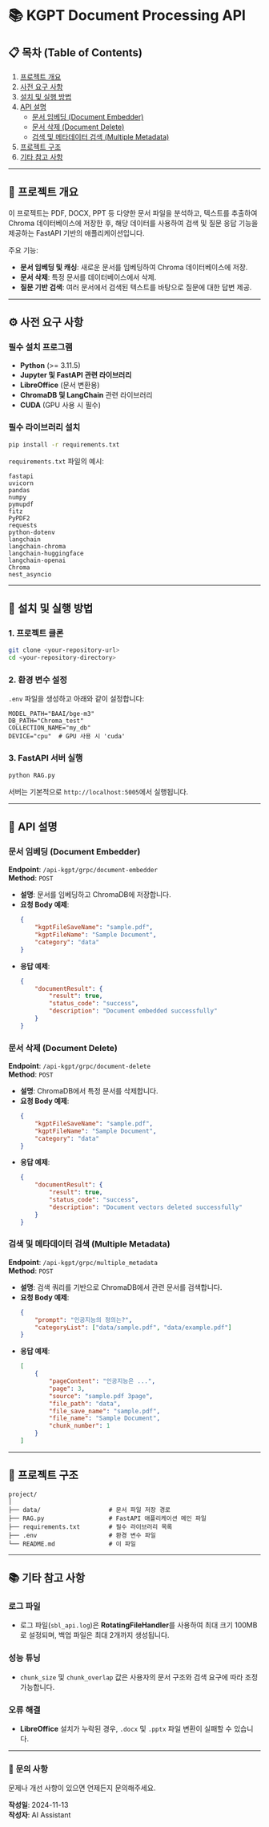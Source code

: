 
# 📚 **KGPT Document Processing API** 

## 📋 **목차 (Table of Contents)**
1. [프로젝트 개요](#프로젝트-개요)
2. [사전 요구 사항](#사전-요구-사항)
3. [설치 및 실행 방법](#설치-및-실행-방법)
4. [API 설명](#api-설명)
   - [문서 임베딩 (Document Embedder)](#문서-임베딩-document-embedder)
   - [문서 삭제 (Document Delete)](#문서-삭제-document-delete)
   - [검색 및 메타데이터 검색 (Multiple Metadata)](#검색-및-메타데이터-검색-multiple-metadata)
5. [프로젝트 구조](#프로젝트-구조)
6. [기타 참고 사항](#기타-참고-사항)

---

## 📌 **프로젝트 개요**

이 프로젝트는 PDF, DOCX, PPT 등 다양한 문서 파일을 분석하고, 텍스트를 추출하여 Chroma 데이터베이스에 저장한 후, 해당 데이터를 사용하여 검색 및 질문 응답 기능을 제공하는 FastAPI 기반의 애플리케이션입니다. 

주요 기능:
- **문서 임베딩 및 캐싱**: 새로운 문서를 임베딩하여 Chroma 데이터베이스에 저장.
- **문서 삭제**: 특정 문서를 데이터베이스에서 삭제.
- **질문 기반 검색**: 여러 문서에서 검색된 텍스트를 바탕으로 질문에 대한 답변 제공.

---

## ⚙️ **사전 요구 사항**

### 필수 설치 프로그램
- **Python** (>= 3.11.5)
- **Jupyter 및 FastAPI 관련 라이브러리**
- **LibreOffice** (문서 변환용)
- **ChromaDB 및 LangChain** 관련 라이브러리
- **CUDA** (GPU 사용 시 필수)

### 필수 라이브러리 설치
```bash
pip install -r requirements.txt
```

`requirements.txt` 파일의 예시:
```
fastapi
uvicorn
pandas
numpy
pymupdf
fitz
PyPDF2
requests
python-dotenv
langchain
langchain-chroma
langchain-huggingface
langchain-openai
Chroma
nest_asyncio
```

---

## 🚀 **설치 및 실행 방법**

### 1. **프로젝트 클론**
```bash
git clone <your-repository-url>
cd <your-repository-directory>
```

### 2. **환경 변수 설정**
`.env` 파일을 생성하고 아래와 같이 설정합니다:
```
MODEL_PATH="BAAI/bge-m3"
DB_PATH="Chroma_test"
COLLECTION_NAME="my_db"
DEVICE="cpu"  # GPU 사용 시 'cuda'
```

### 3. **FastAPI 서버 실행**
```bash
python RAG.py
```
서버는 기본적으로 `http://localhost:5005`에서 실행됩니다.

---

## 📌 **API 설명**

### **문서 임베딩 (Document Embedder)**

**Endpoint**: `/api-kgpt/grpc/document-embedder`  
**Method**: `POST`

- **설명**: 문서를 임베딩하고 ChromaDB에 저장합니다.
- **요청 Body 예제**:
    ```json
    {
        "kgptFileSaveName": "sample.pdf",
        "kgptFileName": "Sample Document",
        "category": "data"
    }
    ```
- **응답 예제**:
    ```json
    {
        "documentResult": {
            "result": true,
            "status_code": "success",
            "description": "Document embedded successfully"
        }
    }
    ```

### **문서 삭제 (Document Delete)**

**Endpoint**: `/api-kgpt/grpc/document-delete`  
**Method**: `POST`

- **설명**: ChromaDB에서 특정 문서를 삭제합니다.
- **요청 Body 예제**:
    ```json
    {
        "kgptFileSaveName": "sample.pdf",
        "kgptFileName": "Sample Document",
        "category": "data"
    }
    ```
- **응답 예제**:
    ```json
    {
        "documentResult": {
            "result": true,
            "status_code": "success",
            "description": "Document vectors deleted successfully"
        }
    }
    ```

### **검색 및 메타데이터 검색 (Multiple Metadata)**

**Endpoint**: `/api-kgpt/grpc/multiple_metadata`  
**Method**: `POST`

- **설명**: 검색 쿼리를 기반으로 ChromaDB에서 관련 문서를 검색합니다.
- **요청 Body 예제**:
    ```json
    {
        "prompt": "인공지능의 정의는?",
        "categoryList": ["data/sample.pdf", "data/example.pdf"]
    }
    ```
- **응답 예제**:
    ```json
    [
        {
            "pageContent": "인공지능은 ...",
            "page": 3,
            "source": "sample.pdf 3page",
            "file_path": "data",
            "file_save_name": "sample.pdf",
            "file_name": "Sample Document",
            "chunk_number": 1
        }
    ]
    ```

---

## 📂 **프로젝트 구조**

```
project/
│
├── data/                   # 문서 파일 저장 경로
├── RAG.py                  # FastAPI 애플리케이션 메인 파일
├── requirements.txt        # 필수 라이브러리 목록
├── .env                    # 환경 변수 파일
└── README.md               # 이 파일
```

---

## 📚 **기타 참고 사항**

### 로그 파일
- 로그 파일(`sbl_api.log`)은 **RotatingFileHandler**를 사용하여 최대 크기 100MB로 설정되며, 백업 파일은 최대 2개까지 생성됩니다.

### 성능 튜닝
- `chunk_size` 및 `chunk_overlap` 값은 사용자의 문서 구조와 검색 요구에 따라 조정 가능합니다.

### 오류 해결
- **LibreOffice** 설치가 누락된 경우, `.docx` 및 `.pptx` 파일 변환이 실패할 수 있습니다.

---

### 📧 **문의 사항**
문제나 개선 사항이 있으면 언제든지 문의해주세요.

**작성일**: 2024-11-13  
**작성자**: AI Assistant
